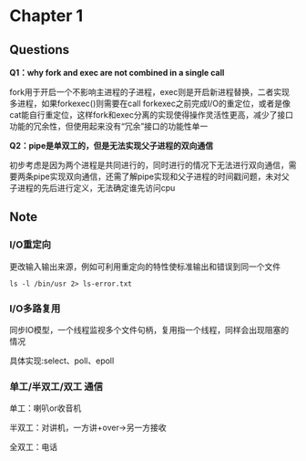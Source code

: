 # Chapter 1

## Questions

**Q1：why fork and exec are not combined in a single call**

fork用于开启一个不影响主进程的子进程，exec则是开启新进程替换，二者实现多进程，如果forkexec()则需要在call forkexec之前完成I/O的重定位，或者是像cat能自行重定位，这样fork和exec分离的实现使得操作灵活性更高，减少了接口功能的冗余性，但使用起来没有“冗余”接口的功能性单一

**Q2：pipe是单双工的，但是无法实现父子进程的双向通信**

初步考虑是因为两个进程是共同进行的，同时进行的情况下无法进行双向通信，需要两条pipe实现双向通信，还需了解pipe实现和父子进程的时间戳问题，未对父子进程的先后进行定义，无法确定谁先访问cpu

## Note

### I/O重定向

更改输入输出来源，例如可利用重定向的特性使标准输出和错误到同一个文件

```shell
ls -l /bin/usr 2> ls-error.txt
```

### I/O多路复用

同步IO模型，一个线程监视多个文件句柄，复用指一个线程，同样会出现阻塞的情况

具体实现:select、poll、epoll

### 单工/半双工/双工 通信

单工：喇叭or收音机

半双工：对讲机，一方讲+over->另一方接收

全双工：电话



